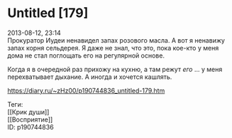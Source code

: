 Untitled [179]
===============

   
 2013-08-12, 23:14   
  Прокуратор Иудеи ненавидел запах розового масла. А вот я ненавижу запах корня сельдерея. Я даже не знал, что это, пока кое-кто у меня дома не стал поглощать его на регулярной основе.   
   
 Когда я в очередной раз прихожу на кухню, а там режут  *его*  ... у меня перехватывает дыхание. А иногда и хочется кашлять.   
    
 <https://diary.ru/~zHz00/p190744836_untitled-179.htm>   
   
 Теги:   
 [[Крик души]]   
 [[Восприятие]]   
 ID: p190744836